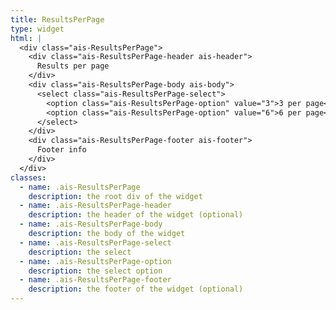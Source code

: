 ```yaml
---
title: ResultsPerPage
type: widget
html: |
  <div class="ais-ResultsPerPage">
    <div class="ais-ResultsPerPage-header ais-header">
      Results per page
    </div>
    <div class="ais-ResultsPerPage-body ais-body">
      <select class="ais-ResultsPerPage-select">
        <option class="ais-ResultsPerPage-option" value="3">3 per page</option>
        <option class="ais-ResultsPerPage-option" value="6">6 per page</option>
      </select>
    </div>
    <div class="ais-ResultsPerPage-footer ais-footer">
      Footer info
    </div>
  </div>
classes:
  - name: .ais-ResultsPerPage
    description: the root div of the widget
  - name: .ais-ResultsPerPage-header
    description: the header of the widget (optional)
  - name: .ais-ResultsPerPage-body
    description: the body of the widget
  - name: .ais-ResultsPerPage-select
    description: the select
  - name: .ais-ResultsPerPage-option
    description: the select option
  - name: .ais-ResultsPerPage-footer
    description: the footer of the widget (optional)
---
```

